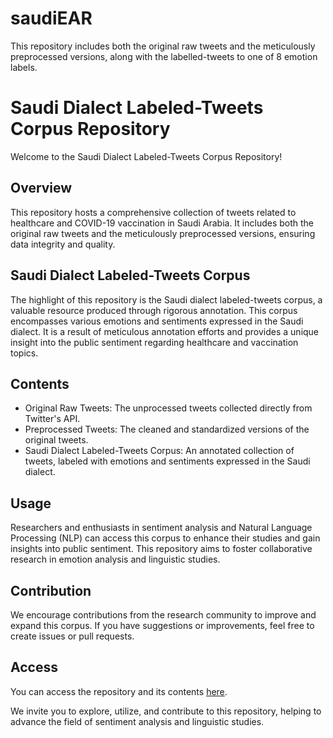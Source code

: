 # saudiEAR
This repository includes both the original raw tweets and the meticulously preprocessed versions, along with the labelled-tweets to one of 8 emotion labels. 

# Saudi Dialect Labeled-Tweets Corpus Repository

Welcome to the Saudi Dialect Labeled-Tweets Corpus Repository! 

## Overview
This repository hosts a comprehensive collection of tweets related to healthcare and COVID-19 vaccination in Saudi Arabia. It includes both the original raw tweets and the meticulously preprocessed versions, ensuring data integrity and quality.

## Saudi Dialect Labeled-Tweets Corpus
The highlight of this repository is the Saudi dialect labeled-tweets corpus, a valuable resource produced through rigorous annotation. This corpus encompasses various emotions and sentiments expressed in the Saudi dialect. It is a result of meticulous annotation efforts and provides a unique insight into the public sentiment regarding healthcare and vaccination topics.

## Contents
- Original Raw Tweets: The unprocessed tweets collected directly from Twitter's API.
- Preprocessed Tweets: The cleaned and standardized versions of the original tweets.
- Saudi Dialect Labeled-Tweets Corpus: An annotated collection of tweets, labeled with emotions and sentiments expressed in the Saudi dialect.

## Usage
Researchers and enthusiasts in sentiment analysis and Natural Language Processing (NLP) can access this corpus to enhance their studies and gain insights into public sentiment. This repository aims to foster collaborative research in emotion analysis and linguistic studies.

## Contribution
We encourage contributions from the research community to improve and expand this corpus. If you have suggestions or improvements, feel free to create issues or pull requests.

## Access
You can access the repository and its contents [here](https://github.com/d7o-ae/saudiEAR/).

We invite you to explore, utilize, and contribute to this repository, helping to advance the field of sentiment analysis and linguistic studies.


